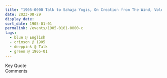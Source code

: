 ```yaml
---
title: "1905-0000 Talk to Sahaja Yogis, On Creation from The Wind, Volume 1, Issue 6 (March 1987), Page 5"
date: 2023-08-29
display_date: 
sort_date: 1905-01-01
permalink: /events/1905-0101-0000-c
tags:
  - blue @ English 
  - crimson @ 1905
  - deeppink @ Talk
  - green @ 1905-01
---
```


<wave-list>
  <list-title color="green" width="75">Key Quote</list-title>
  <list-item color="BlanchedAlmond"  width="200"></list-item>
  <list-item color="Lavender"></list-item>
  <list-item color="BlanchedAlmond"></list-item>
</wave-list>

<br>

<wave-list>
  <list-title color="green" width="75">Comments</list-title>
  <list-item color="BlanchedAlmond"  width="200"></list-item>
  <list-item color="Lavender"></list-item>
  <list-item color="BlanchedAlmond"></list-item>
</wave-list>